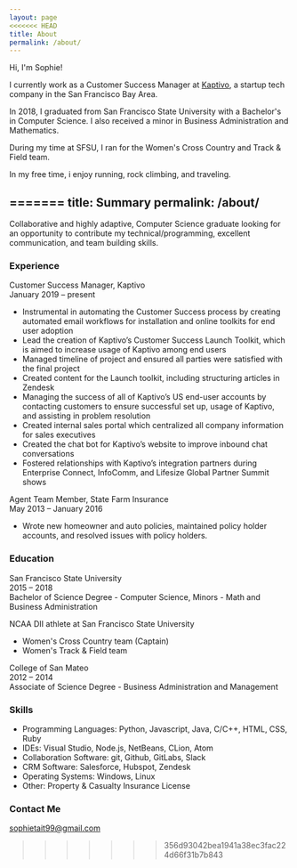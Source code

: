 ```yaml
---
layout: page
<<<<<<< HEAD
title: About
permalink: /about/
---
```


Hi, I'm Sophie!  

I currently work as a Customer Success Manager at  [Kaptivo](https://kaptivo.com), a startup tech company in the San Francisco Bay Area.  

In 2018, I graduated from San Francisco State University with a Bachelor's in Computer Science.  I also received a minor in Business Administration and Mathematics.

During my time at SFSU, I ran for the Women's Cross Country and Track & Field team.  

In my free time, i enjoy running, rock climbing, and traveling.

=======
title: Summary
permalink: /about/
---

Collaborative and highly adaptive, Computer Science graduate looking for an opportunity to contribute my technical/programming, excellent communication, and team building skills.  

### Experience

Customer Success Manager, Kaptivo      				        
January 2019 – present
* Instrumental in automating the Customer Success process by creating automated email workflows for installation and online toolkits for end user adoption
* Lead the creation of Kaptivo’s Customer Success Launch Toolkit, which is aimed to increase usage of Kaptivo among end users
* Managed timeline of project and ensured all parties were satisfied with the final project
* Created content for the Launch toolkit, including structuring articles in Zendesk
* Managing the success of all of Kaptivo’s US end-user accounts by contacting customers to ensure successful set up, usage of Kaptivo, and assisting in problem resolution
* Created internal sales portal which centralized all company information for sales executives
* Created the chat bot for Kaptivo’s website to improve inbound chat conversations 
* Fostered relationships with Kaptivo’s integration partners during Enterprise Connect, InfoComm, and Lifesize Global Partner Summit shows

Agent Team Member, State Farm Insurance        			    
May 2013 – January 2016  
* Wrote new homeowner and auto policies, maintained policy holder accounts, and resolved issues with policy holders. 

### Education
San Francisco State University          						
2015 – 2018  
Bachelor of Science Degree - Computer Science, Minors - Math and Business Administration

NCAA DII athlete at San Francisco State University 
* Women's Cross Country team (Captain)  
* Women's Track & Field team 

College of San Mateo           								
2012 – 2014  
Associate of Science Degree - Business Administration and Management   

### Skills
* Programming Languages: Python, Javascript, Java, C/C++, HTML, CSS, Ruby
* IDEs: Visual Studio, Node.js, NetBeans, CLion, Atom
* Collaboration Software: git, Github, GitLabs, Slack
* CRM Software: Salesforce, Hubspot, Zendesk 
* Operating Systems: Windows, Linux 
* Other: Property & Casualty Insurance License 

### Contact Me
sophietait99@gmail.com
>>>>>>> 356d93042bea1941a38ec3fac224d66f31b7b843

